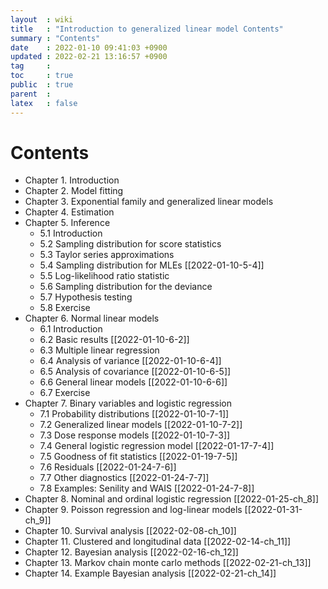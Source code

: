 ```yaml
---
layout  : wiki
title   : "Introduction to generalized linear model Contents"
summary : "Contents"
date    : 2022-01-10 09:41:03 +0900
updated : 2022-02-21 13:16:57 +0900
tag     : 
toc     : true
public  : true
parent  : 
latex   : false
---
```


# Contents

* Chapter 1. Introduction
* Chapter 2. Model fitting
* Chapter 3. Exponential family and generalized linear models
* Chapter 4. Estimation
* Chapter 5. Inference
    * 5.1 Introduction
    * 5.2 Sampling distribution for score statistics
    * 5.3 Taylor series approximations
    * 5.4 Sampling distribution for MLEs [[2022-01-10-5-4]]
    * 5.5 Log-likelihood ratio statistic
    * 5.6 Sampling distribution for the deviance
    * 5.7 Hypothesis testing
    * 5.8 Exercise
* Chapter 6. Normal linear models
    * 6.1 Introduction
    * 6.2 Basic results [[2022-01-10-6-2]]
    * 6.3 Multiple linear regression
    * 6.4 Analysis of variance [[2022-01-10-6-4]]
    * 6.5 Analysis of covariance [[2022-01-10-6-5]]
    * 6.6 General linear models [[2022-01-10-6-6]]
    * 6.7 Exercise
* Chapter 7. Binary variables and logistic regression
    * 7.1 Probability distributions [[2022-01-10-7-1]]
    * 7.2 Generalized linear models [[2022-01-10-7-2]]
    * 7.3 Dose response models [[2022-01-10-7-3]]
    * 7.4 General logistic regression model [[2022-01-17-7-4]] 
    * 7.5 Goodness of fit statistics [[2022-01-19-7-5]]
    * 7.6 Residuals [[2022-01-24-7-6]]
    * 7.7 Other diagnostics [[2022-01-24-7-7]]
    * 7.8 Examples: Senility and WAIS [[2022-01-24-7-8]]
* Chapter 8. Nominal and ordinal logistic regression [[2022-01-25-ch_8]]
* Chapter 9. Poisson regression and log-linear models [[2022-01-31-ch_9]]
* Chapter 10. Survival analysis [[2022-02-08-ch_10]]
* Chapter 11. Clustered and longitudinal data [[2022-02-14-ch_11]]
* Chapter 12. Bayesian analysis [[2022-02-16-ch_12]]
* Chapter 13. Markov chain monte carlo methods [[2022-02-21-ch_13]]
* Chapter 14. Example Bayesian analysis [[2022-02-21-ch_14]]
